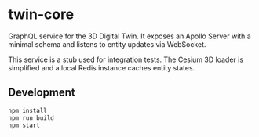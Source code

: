 # twin-core

GraphQL service for the 3D Digital Twin. It exposes an Apollo Server with a minimal schema and listens to entity updates via WebSocket.

This service is a stub used for integration tests. The Cesium 3D loader is simplified and a local Redis instance caches entity states.

## Development

```bash
npm install
npm run build
npm start
```
